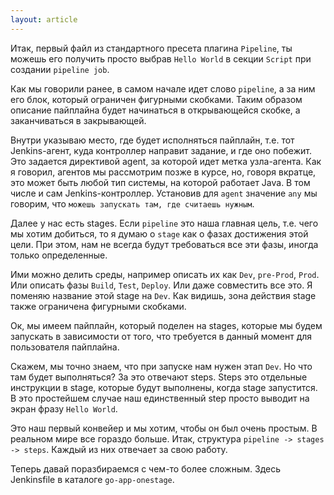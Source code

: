 ```yaml
---
layout: article
---
```

Итак, первый файл из стандартного пресета плагина `Pipeline`, ты можешь его получить просто выбрав `Hello World` в секции `Script` при создании `pipeline job`.

Как мы говорили ранее, в самом начале идет слово `pipeline`, а за ним его блок, который ограничен фигурными скобками. Таким образом описание пайплайна будет начинаться в открывающейся скобке, а заканчиваться в закрывающей.

Внутри указываю место, где будет исполняться пайплайн, т.е. тот Jenkins-агент, куда контроллер направит задание, и где оно побежит. Это задается директивой agent, за которой идет метка узла-агента. Как я говорил, агентов мы рассмотрим позже в курсе, но, говоря вкратце, это может быть любой тип системы, на которой работает Java. В том числе и сам Jenkins-контроллер. Установив для `agent` значение `any` мы говорим, что `можешь запускать там, где считаешь нужным`.

Далее у нас есть stages. Если `pipeline` это наша главная цель, т.е. чего мы хотим добиться, то я думаю о `stage` как о фазах достижения этой цели. При этом, нам не всегда будут требоваться все эти фазы, иногда только определенные.

Ими можно делить среды, например описать их как `Dev`, `pre-Prod`, `Prod`. Или описать фазы `Build`, `Test`, `Deploy`. Или даже совместить все это. Я поменяю название этой stage на `Dev`. Как видишь, зона действия stage также ограничена фигурными скобками.

Ок, мы имеем пайплайн, который поделен на stages, которые мы будем запускать в зависимости от того, что требуется в данный момент для пользователя пайплайна.

Скажем, мы точно знаем, что при запуске нам нужен этап `Dev`. Но что там будет выполняться? За это отвечают steps. Steps это отдельные инструкции в stage, которые будут выполнены, когда stage запустится. В это простейшем случае наш единственный step просто выводит на экран фразу `Hello World`.

Это наш первый конвейер и мы хотим, чтобы он был очень простым. В реальном мире все гораздо больше. Итак, структура `pipeline -> stages -> steps`. Каждый из них отвечает за свою работу.

Теперь давай поразбираемся с чем-то более сложным. Здесь Jenkinsfile в каталоге `go-app-onestage`.
